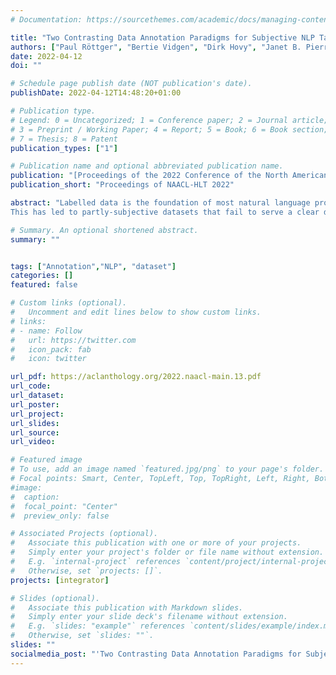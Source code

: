 ```yaml
---
# Documentation: https://sourcethemes.com/academic/docs/managing-content/

title: "Two Contrasting Data Annotation Paradigms for Subjective NLP Tasks"
authors: ["Paul Röttger", "Bertie Vidgen", "Dirk Hovy", "Janet B. Pierrehumbert"]
date: 2022-04-12
doi: ""

# Schedule page publish date (NOT publication's date).
publishDate: 2022-04-12T14:48:20+01:00

# Publication type.
# Legend: 0 = Uncategorized; 1 = Conference paper; 2 = Journal article;
# 3 = Preprint / Working Paper; 4 = Report; 5 = Book; 6 = Book section;
# 7 = Thesis; 8 = Patent
publication_types: ["1"]

# Publication name and optional abbreviated publication name.
publication: "[Proceedings of the 2022 Conference of the North American Chapter of the Association for Computational Linguistics: Human Language Technologies](https://wassa-workshop.github.io/)"
publication_short: "Proceedings of NAACL-HLT 2022"

abstract: "Labelled data is the foundation of most natural language processing tasks. However, labelling data is difficult and there often are diverse valid beliefs about what the correct data labels should be. So far, dataset creators have acknowledged annotator subjectivity, but rarely actively managed it in the annotation process.
This has led to partly-subjective datasets that fail to serve a clear downstream use. To address this issue, we propose two contrasting paradigms for data annotation. The descriptive paradigm encourages annotator subjectivity, whereas the prescriptive paradigm discourages it. Descriptive annotation allows for the surveying and modelling of different beliefs, whereas prescriptive annotation enables the training of models that consistently apply one belief. We discuss benefits and challenges in implementing both paradigms, and argue that dataset creators should explicitly aim for one or the other to facilitate the intended use of their dataset. Lastly, we conduct an annotation experiment using hate speech data that illustrates the contrast between the two paradigms."

# Summary. An optional shortened abstract.
summary: ""


tags: ["Annotation","NLP", "dataset"]
categories: []
featured: false

# Custom links (optional).
#   Uncomment and edit lines below to show custom links.
# links:
# - name: Follow
#   url: https://twitter.com
#   icon_pack: fab
#   icon: twitter

url_pdf: https://aclanthology.org/2022.naacl-main.13.pdf
url_code: 
url_dataset:
url_poster:
url_project:
url_slides:
url_source:
url_video:

# Featured image
# To use, add an image named `featured.jpg/png` to your page's folder.
# Focal points: Smart, Center, TopLeft, Top, TopRight, Left, Right, BottomLeft, Bottom, BottomRight.
#image:
#  caption:
#  focal_point: "Center"
#  preview_only: false

# Associated Projects (optional).
#   Associate this publication with one or more of your projects.
#   Simply enter your project's folder or file name without extension.
#   E.g. `internal-project` references `content/project/internal-project/index.md`.
#   Otherwise, set `projects: []`.
projects: [integrator]

# Slides (optional).
#   Associate this publication with Markdown slides.
#   Simply enter your slide deck's filename without extension.
#   E.g. `slides: "example"` references `content/slides/example/index.md`.
#   Otherwise, set `slides: ""`.
slides: ""
socialmedia_post: "'Two Contrasting Data Annotation Paradigms for Subjective NLP Tasks' by {@paul} et al. (2022) explores descriptive and prescriptive data labeling paradigms. /publication/2022-two-contrasting-data-annotation-paradigms-subjective-nlp-tasks/2022-two-contrasting-data-annotation-paradigms-subjective-nlp-tasks"
---
```

